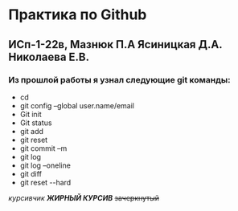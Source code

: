 # Практика по Github 
## ИСп-1-22в, Мазнюк П.А Ясиницкая Д.А. Николаева Е.В.
### Из прошлой работы я узнал следующие git команды:
* cd 
* git config –global user.name/email
* Git init
* Git status
* git add
* git reset
* git commit –m
* git log
* git log –oneline
* git diff
* git reset --hard

_курсивчик_
***ЖИРНЫЙ КУРСИВ***
~~зачеркнутый~~
